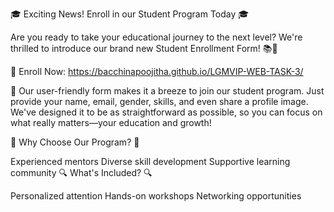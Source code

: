 🎓 Exciting News! Enroll in our Student Program Today 🎓

Are you ready to take your educational journey to the next level? We're thrilled to introduce our brand new Student Enrollment Form! 📚🎉

🔗 Enroll Now: https://bacchinapoojitha.github.io/LGMVIP-WEB-TASK-3/

📝 Our user-friendly form makes it a breeze to join our student program. Just provide your name, email, gender, skills, and even share a profile image. We've designed it to be as straightforward as possible, so you can focus on what really matters—your education and growth!

🌟 Why Choose Our Program? 🌟

Experienced mentors
Diverse skill development
Supportive learning community
🔍 What's Included? 🔍

Personalized attention
Hands-on workshops
Networking opportunities
